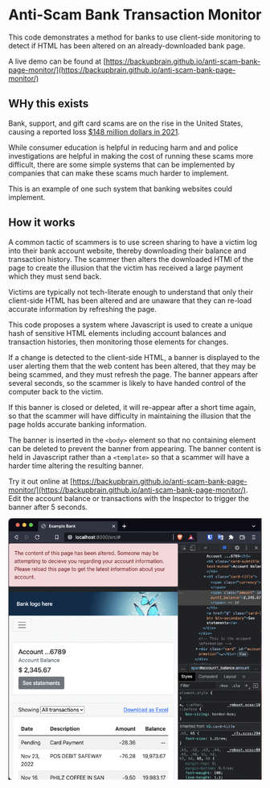 # Anti-Scam Bank Transaction Monitor

This code demonstrates a method for banks to use client-side monitoring to detect if HTML has been altered on an already-downloaded bank page.

A live demo can be found at [https://backupbrain.github.io/anti-scam-bank-page-monitor/](https://backupbrain.github.io/anti-scam-bank-page-monitor/)

## WHy this exists

Bank, support, and gift card scams are on the rise in the United States, causing a reported loss [$148 million dollars in 2021](https://www.ftc.gov/news-events/data-visualizations/data-spotlight/2021/12/scammers-prefer-gift-cards-not-just-any-card-will-do).

While consumer education is helpful in reducing harm and and police investigations are helpful in making the cost of running these scams more difficult, there are some simple systems that can be implemented by companies that can make these scams much harder to implement. 

This is an example of one such system that banking websites could implement.

## How it works

A common tactic of scammers is to use screen sharing to have a victim log into their bank account website, thereby downloading their balance and transaction history. The scammer then alters the downloaded HTMl of the page to create the illusion that the victim has received a large payment which they must send back.

Victims are typically not tech-literate enough to understand that only their client-side HTML has been altered and are unaware that they can re-load accurate information by refreshing the page.

This code proposes a system where Javascript is used to create a unique hash of sensitive HTML elements including account balances and transaction histories, then monitoring those elements for changes.

If a change is detected to the client-side HTML, a banner is displayed to the user alerting them that the web content has been altered, that they may be being scammed, and they must refresh the page. The banner appears after several seconds, so the scammer is likely to have handed control of the computer back to the victim.

If this banner is closed or deleted, it will re-appear after a short time again, so that the scammer will have difficulty in maintaining the illusion that the page holds accurate banking information.

The banner is inserted in the `<body>` element so that no containing element can be deleted to prevent the banner from appearing. The banner content is held in Javascript rather than a `<template>` so that a scammer will have a harder time altering the resulting banner.

Try it out online at [https://backupbrain.github.io/anti-scam-bank-page-monitor/](https://backupbrain.github.io/anti-scam-bank-page-monitor/). Edit the account balance or transactions with the Inspector to trigger the banner after 5 seconds.


![Screenshot](https://github.com/backupbrain/anti-scam-bank-page-monitor/blob/main/screenshot.png?raw=true)
